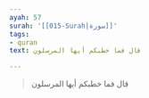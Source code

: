 ```yaml
---
ayah: 57
surah: '[[015-Surah|سورة]]'
tags:
- quran
text: قال فما خطبكم أيها المرسلون

---
```

> قال فما خطبكم أيها المرسلون
